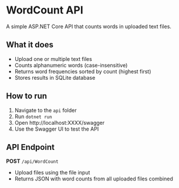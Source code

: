 # WordCount API

A simple ASP.NET Core API that counts words in uploaded text files.

## What it does

- Upload one or multiple text files
- Counts alphanumeric words (case-insensitive)
- Returns word frequencies sorted by count (highest first)
- Stores results in SQLite database

## How to run

1. Navigate to the `api` folder
2. Run `dotnet run`
3. Open http://localhost:XXXX/swagger
4. Use the Swagger UI to test the API

## API Endpoint

**POST** `/api/WordCount`
- Upload files using the file input
- Returns JSON with word counts from all uploaded files combined
